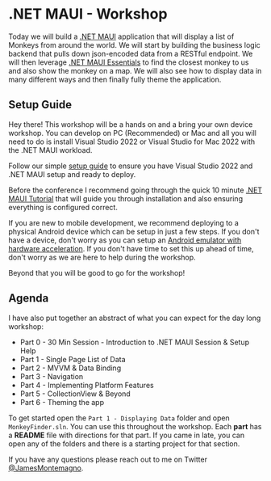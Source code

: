 # .NET MAUI - Workshop

Today we will build a [.NET MAUI](https://docs.microsoft.com/dotnet/maui?WT.mc_id=friends-mauiworkshop-jamont) application that will display a list of Monkeys from around the world. We will start by building the business logic backend that pulls down json-encoded data from a RESTful endpoint. We will then leverage [.NET MAUI Essentials](https://docs.microsoft.com/xamarin/essentials/index?WT.mc_id=friends-mauiworkshop-jamont) to find the closest monkey to us and also show the monkey on a map. We will also see how to display data in many different ways and then finally fully theme the application.


## Setup Guide
Hey there! This workshop will be a hands on and a bring your own device workshop. You can develop on PC (Recommended) or Mac and all you will need to do is install Visual Studio 2022 or Visual Studio for Mac 2022 with the .NET MAUI workload.

Follow our simple [setup guide](https://docs.microsoft.com/dotnet/maui/get-started/installation?WT.mc_id=friends-mauiworkshop-jamont) to ensure you have Visual Studio 2022 and .NET MAUI setup and ready to deploy.

Before the conference I recommend going through the quick 10 minute [.NET MAUI Tutorial](https://docs.microsoft.com/dotnet/maui/get-started/first-app?WT.mc_id=friends-mauiworkshop-jamont) that will guide you through installation and also ensuring everything is configured correct.

If you are new to mobile development, we recommend deploying to a physical Android device which can be setup in just a few steps. If you don't have a device, don't worry as you can setup an [Android emulator with hardware acceleration](https://docs.microsoft.com/xamarin/android/get-started/installation/android-emulator?WT.mc_id=friends-mauiworkshop-jamont). If you don't have time to set this up ahead of time, don't worry as we are here to help during the workshop.

Beyond that you will be good to go for the workshop!


## Agenda

I have also put together an abstract of what you can expect for the day long workshop:

* Part 0 - 30 Min Session - Introduction to .NET MAUI Session & Setup Help
* Part 1 - Single Page List of Data
* Part 2 - MVVM & Data Binding
* Part 3 - Navigation
* Part 4 - Implementing Platform Features
* Part 5 - CollectionView & Beyond
* Part 6 - Theming the app


To get started open the `Part 1 - Displaying Data` folder and open `MonkeyFinder.sln`. You can use this throughout the workshop. Each **part** has a **README** file with directions for that part. If you came in late, you can open any of the folders and  there is a starting project for that section.

If you have any questions please reach out to me on Twitter [@JamesMontemagno](https://twitter.com/jamesmontemagno). 
